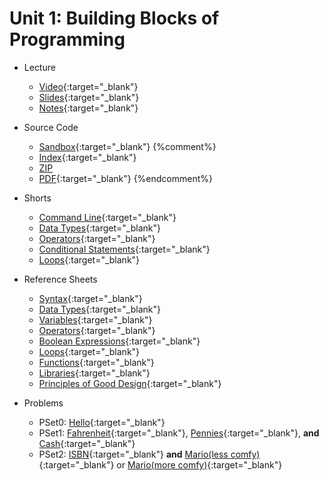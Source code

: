 # Unit 1: Building Blocks of Programming

* Lecture
  * [Video](https://video.cs50.net/2018/fall/lectures/1){:target="_blank"}
  * [Slides](https://cdn.cs50.net/2018/fall/lectures/1/lecture1.pdf){:target="_blank"}
  * [Notes](notes){:target="_blank"}
  
* Source Code
  * [Sandbox](https://sandbox.cs50.io/fbe800b2-4c6f-4bf4-8642-a853ee08ce5d){:target="_blank"}
  {%comment%}
  * [Index](https://cdn.cs50.net/2018/fall/lectures/1/src1/){:target="_blank"}
  * [ZIP](https://cdn.cs50.net/2018/fall/lectures/1/src1.zip)
  * [PDF](https://cdn.cs50.net/2018/fall/lectures/1/src1.pdf){:target="_blank"}
  {%endcomment%}
  
* Shorts
  * [Command Line](https://www.youtube.com/watch?v=lnYKOnz9ln8){:target="_blank"}
  * [Data Types](https://www.youtube.com/watch?v=q6K8KMqt8wQ){:target="_blank"}
  * [Operators](https://www.youtube.com/watch?v=7apBtlEkJzk){:target="_blank"}
  * [Conditional Statements](https://www.youtube.com/watch?v=FqUeHzvci10){:target="_blank"}
  * [Loops](https://www.youtube.com/watch?v=QOvo-xFL9II){:target="_blank"}
  

* Reference Sheets
  * [Syntax](https://ap.cs50.school/assets/pdfs/syntax.pdf){:target="_blank"}
  * [Data Types](https://ap.cs50.school/assets/pdfs/data_types.pdf){:target="_blank"}
  * [Variables](https://ap.cs50.school/assets/pdfs/variables.pdf){:target="_blank"}
  * [Operators](https://ap.cs50.school/assets/pdfs/operators.pdf){:target="_blank"}
  * [Boolean Expressions](https://ap.cs50.school/assets/pdfs/boolean_expressions.pdf){:target="_blank"}
  * [Loops](https://ap.cs50.school/assets/pdfs/loops.pdf){:target="_blank"}
  * [Functions](https://ap.cs50.school/assets/pdfs/functions.pdf){:target="_blank"}
  * [Libraries](https://ap.cs50.school/assets/pdfs/libraries.pdf){:target="_blank"}
  * [Principles of Good Design](https://ap.cs50.school/assets/pdfs/principles_of_good_design.pdf){:target="_blank"}

  
* Problems
  * PSet0: [Hello](https://docs.cs50.net/2019/ap/problems/hello/hello.html){:target="_blank"}
  * PSet1: [Fahrenheit](https://docs.cs50.net/2019/ap/problems/fahrenheit/fahrenheit.html){:target="_blank"}, [Pennies](https://docs.cs50.net/2019/ap/problems/pennies/pennies.html){:target="_blank"}, **and** [Cash](https://docs.cs50.net/2019/ap/problems/cash/cash.html){:target="_blank"}
  * PSet2: [ISBN](https://docs.cs50.net/2019/ap/problems/isbn/isbn.html){:target="_blank"} **and** [Mario(less comfy)](https://docs.cs50.net/2019/ap/problems/mario/less/mario.html){:target="_blank"} or [Mario(more comfy)](https://docs.cs50.net/2019/ap/problems/mario/more/mario.html){:target="_blank"}

